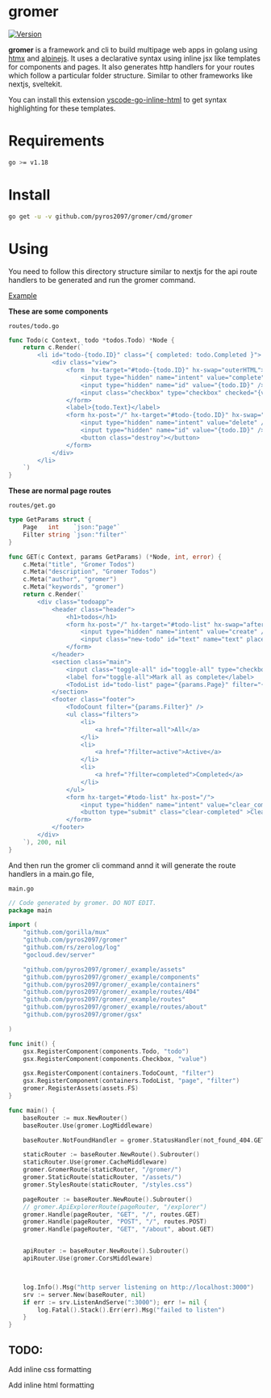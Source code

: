 # gromer

[![Version](https://badge.fury.io/gh/pyros2097%2Fgromer.svg)](https://github.com/pyros2097/gromer)

**gromer** is a framework and cli to build multipage web apps in golang using [htmx](https://htmx.org/) and [alpinejs](https://alpinejs.dev/).
It uses a declarative syntax using inline jsx like templates for components and pages.
It also generates http handlers for your routes which follow a particular folder structure. Similar to other frameworks like nextjs, sveltekit.

You can install this extension [vscode-go-inline-html](https://marketplace.visualstudio.com/items?itemName=pyros2097.vscode-go-inline-html) to get 
syntax highlighting for these templates.

# Requirements

```sh
go >= v1.18
```

# Install

```sh
go get -u -v github.com/pyros2097/gromer/cmd/gromer
```

# Using

You need to follow this directory structure similar to nextjs for the api route handlers to be generated and run the gromer command.

[Example](https://github.com/pyros2097/gromer/tree/master/_example)

**These are some components**

`routes/todo.go`

```go
func Todo(c Context, todo *todos.Todo) *Node {
	return c.Render(`
		<li id="todo-{todo.ID}" class="{ completed: todo.Completed }">
			<div class="view">
				<form  hx-target="#todo-{todo.ID}" hx-swap="outerHTML">
					<input type="hidden" name="intent" value="complete" />
					<input type="hidden" name="id" value="{todo.ID}" />
					<input class="checkbox" type="checkbox" checked="{value}" />
				</form>
				<label>{todo.Text}</label>
				<form hx-post="/" hx-target="#todo-{todo.ID}" hx-swap="delete">
					<input type="hidden" name="intent" value="delete" />
					<input type="hidden" name="id" value="{todo.ID}" />
					<button class="destroy"></button>
				</form>
			</div>
		</li>
	`)
}
```

**These are normal page routes**

`routes/get.go`

```go
type GetParams struct {
	Page   int    `json:"page"`
	Filter string `json:"filter"`
}

func GET(c Context, params GetParams) (*Node, int, error) {
	c.Meta("title", "Gromer Todos")
	c.Meta("description", "Gromer Todos")
	c.Meta("author", "gromer")
	c.Meta("keywords", "gromer")
	return c.Render(`
		<div class="todoapp">
			<header class="header">
				<h1>todos</h1>
				<form hx-post="/" hx-target="#todo-list" hx-swap="afterbegin" _="on htmx:afterOnLoad set #text.value to ''">
					<input type="hidden" name="intent" value="create" />
					<input class="new-todo" id="text" name="text" placeholder="What needs to be done?" autofocus="false" autocomplete="off" />
				</form>
			</header>
			<section class="main">
				<input class="toggle-all" id="toggle-all" type="checkbox" />
				<label for="toggle-all">Mark all as complete</label>
				<TodoList id="todo-list" page="{params.Page}" filter="{params.Filter}" />
			</section>
			<footer class="footer">
				<TodoCount filter="{params.Filter}" />
				<ul class="filters">
					<li>
						<a href="?filter=all">All</a>
					</li>
					<li>
						<a href="?filter=active">Active</a>
					</li>
					<li>
						<a href="?filter=completed">Completed</a>
					</li>
				</ul>
				<form hx-target="#todo-list" hx-post="/">
					<input type="hidden" name="intent" value="clear_completed" />
					<button type="submit" class="clear-completed" >Clear completed</button>
				</form>
			</footer>
		</div>
	`), 200, nil
}
```

And then run the gromer cli command annd it will generate the route handlers in a main.go file,

`main.go`

```go
// Code generated by gromer. DO NOT EDIT.
package main

import (
	"github.com/gorilla/mux"
	"github.com/pyros2097/gromer"
	"github.com/rs/zerolog/log"
	"gocloud.dev/server"

	"github.com/pyros2097/gromer/_example/assets"
	"github.com/pyros2097/gromer/_example/components"
	"github.com/pyros2097/gromer/_example/containers"
	"github.com/pyros2097/gromer/_example/routes/404"
	"github.com/pyros2097/gromer/_example/routes"
	"github.com/pyros2097/gromer/_example/routes/about"
	"github.com/pyros2097/gromer/gsx"

)

func init() {
	gsx.RegisterComponent(components.Todo, "todo")
	gsx.RegisterComponent(components.Checkbox, "value")

	gsx.RegisterComponent(containers.TodoCount, "filter")
	gsx.RegisterComponent(containers.TodoList, "page", "filter")
	gromer.RegisterAssets(assets.FS)
}

func main() {
	baseRouter := mux.NewRouter()
	baseRouter.Use(gromer.LogMiddleware)

	baseRouter.NotFoundHandler = gromer.StatusHandler(not_found_404.GET)

	staticRouter := baseRouter.NewRoute().Subrouter()
	staticRouter.Use(gromer.CacheMiddleware)
	gromer.GromerRoute(staticRouter, "/gromer/")
	gromer.StaticRoute(staticRouter, "/assets/")
	gromer.StylesRoute(staticRouter, "/styles.css")

	pageRouter := baseRouter.NewRoute().Subrouter()
	// gromer.ApiExplorerRoute(pageRouter, "/explorer")
	gromer.Handle(pageRouter, "GET", "/", routes.GET)
	gromer.Handle(pageRouter, "POST", "/", routes.POST)
	gromer.Handle(pageRouter, "GET", "/about", about.GET)


	apiRouter := baseRouter.NewRoute().Subrouter()
	apiRouter.Use(gromer.CorsMiddleware)



	log.Info().Msg("http server listening on http://localhost:3000")
	srv := server.New(baseRouter, nil)
	if err := srv.ListenAndServe(":3000"); err != nil {
		log.Fatal().Stack().Err(err).Msg("failed to listen")
	}
}
```

## TODO:

Add inline css formatting

Add inline html formatting
